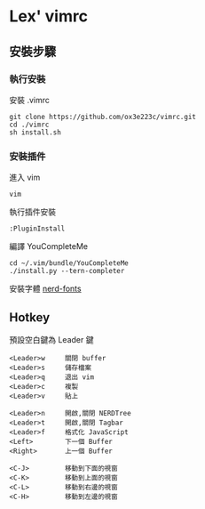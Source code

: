 # Lex' vimrc
## 安裝步驟 
### 執行安裝
安裝 .vimrc
```
git clone https://github.com/ox3e223c/vimrc.git
cd ./vimrc
sh install.sh
```

### 安裝插件
進入 vim
```
vim
```
執行插件安裝 
```
:PluginInstall
```
編譯 YouCompleteMe
```
cd ~/.vim/bundle/YouCompleteMe
./install.py --tern-completer
```
安裝字體
[nerd-fonts](https://github.com/ryanoasis/nerd-fonts)

## Hotkey
預設空白鍵為 Leader 鍵
```
<Leader>w     關閉 buffer
<Leader>s     儲存檔案 
<Leader>q     退出 vim 
<Leader>c     複製
<Leader>v     貼上

<Leader>n     開啟,關閉 NERDTree
<Leader>t     開啟,關閉 Tagbar
<Leader>f     格式化 JavaScript
<Left>        下一個 Buffer
<Right>       上一個 Buffer

<C-J>         移動到下面的視窗 
<C-K>         移動到上面的視窗 
<C-L>         移動到右邊的視窗 
<C-H>         移動到左邊的視窗 
```
